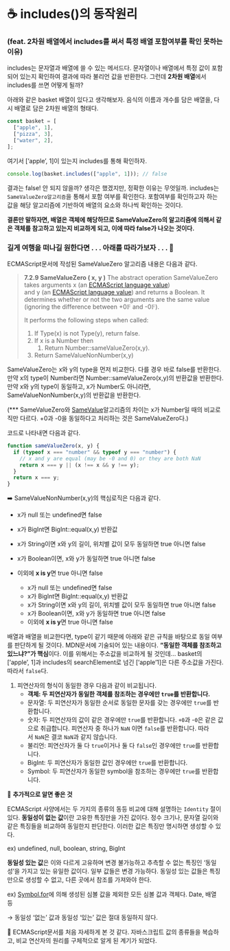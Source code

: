 # ☕️ includes()의 동작원리

### (feat. 2차원 배열에서 includes를 써서 특정 배열 포함여부를 확인 못하는 이유)

includes는 문자열과 배열에 쓸 수 있는 메서드다. 문자열이나 배열에서 특정 값이 포함되어 있는지 확인하여 결과에 따라 불리언 값을 반환한다. 그런데 **2차원 배열**에서 includes를 쓰면 어떻게 될까?

아래와 같은 basket 배열이 있다고 생각해보자. 음식의 이름과 개수를 담은 배열을, 다시 배열로 담은 2차원 배열의 형태다.

```jsx
const basket = [
  ["apple", 1],
  ["pizza", 3],
  ["water", 2],
];
```

여기서 [’apple’, 1]이 있는지 includes를 통해 확인하자.

```jsx
console.log(basket.includes(["apple", 1])); // false
```

결과는 false! 안 되지 않을까? 생각은 했겠지만, 정확한 이유는 무엇일까. includes는 `SameValueZero알고리즘`을 통해서 포함 여부를 확인한다. 포함여부를 확인하고자 하는 값을 해당 알고리즘에 기반하여 배열의 요소와 하나씩 확인하는 것이다.

**결론만 말하자면, 배열은 객체에 해당하므로 SameValueZero의 알고리즘에 의해서 같은 객체를 참고하고 있는지 비교하게 되고, 이에 따라 false가 나오는 것이다.**

### 길게 여행을 떠나길 원한다면 . . . 아래를 따라가보자 . . . 🛫

ECMAScript문서에 작성된 SameValueZero 알고리즘 내용은 다음과 같다.

> **7.2.9 SameValueZero ( x, y )**
> The abstract operation SameValueZero takes arguments x (an [ECMAScript language value](https://tc39.es/ecma262/multipage/ecmascript-data-types-and-values.html#sec-ecmascript-language-types)) and y (an [ECMAScript language value](https://tc39.es/ecma262/multipage/ecmascript-data-types-and-values.html#sec-ecmascript-language-types)) and returns a Boolean. It determines whether or not the two arguments are the same value (ignoring the difference between +0𝔽 and -0𝔽).
>
> It performs the following steps when called:
>
> 1. If Type(x) is not Type(y), return false.
> 2. If x is a Number then
>    1. Return Number::sameValueZero(x,y).
> 3. Return SameValueNonNumber(x,y)

SameValueZero는 x와 y의 type을 먼저 비교한다. 다를 경우 바로 false를 반환한다. 만약 x의 type이 Number라면 Number::sameValueZero(x,y)의 반환값을 반환한다. 만약 x와 y의 type이 동일하고, x가 Number도 아니라면, SameValueNonNumber(x,y)의 반환값을 반환한다.

(\*\*\* SameValueZero와 [SameValue](https://tc39.es/ecma262/multipage/ecmascript-data-types-and-values.html#sec-numeric-types-number-sameValue)알고리즘의 차이는 x가 Number일 때의 비교로직만 다르다. +0과 -0을 동일하다고 처리하는 것은 SameValueZero다.)

코드로 나타내면 다음과 같다.

```jsx
function sameValueZero(x, y) {
  if (typeof x === "number" && typeof y === "number") {
    // x and y are equal (may be -0 and 0) or they are both NaN
    return x === y || (x !== x && y !== y);
  }
  return x === y;
}
```

➡️ SameValueNonNumber(x,y)의 핵심로직은 다음과 같다.

- x가 null 또는 undefined면 false
- x가 BigInt면 BigInt::equal(x,y) 반환값
- x가 String이면 x와 y의 길이, 위치별 값이 모두 동일하면 true 아니면 false
- x가 Boolean이면, x와 y가 동일하면 true 아니면 false
- 이외에 **x is y**면 true 아니면 false

  - x가 null 또는 undefined면 false
  - x가 BigInt면 BigInt::equal(x,y) 반환값
  - x가 String이면 x와 y의 길이, 위치별 값이 모두 동일하면 true 아니면 false
  - x가 Boolean이면, x와 y가 동일하면 true 아니면 false
  - 이외에 **x is y**면 true 아니면 false

배열과 배열을 비교한다면, type이 같기 때문에 아래와 같은 규칙을 바탕으로 동일 여부를 판단하게 될 것이다. MDN문서에 기술되어 있는 내용이다. **“동일한 객체를 참조하고 있느냐?”가 핵심**이다. 이를 위해서는 주소값을 비교하게 될 것인데… basket의 [’apple’, 1]과 includes의 searchElement로 넘긴 [’apple’1]은 다른 주소값을 가진다. 따라서 `false`다.

1. 피연산자의 형식이 동일한 경우 다음과 같이 비교됩니다.
   - **객체: 두 피연산자가 동일한 객체를 참조하는 경우에만 `true`를 반환합니다.**
   - 문자열: 두 피연산자가 동일한 순서로 동일한 문자를 갖는 경우에만 `true`를 반환합니다.
   - 숫자: 두 피연산자의 값이 같은 경우에만 `true`를 반환합니다. `+0`과 -`0`은 같은 값으로 취급합니다. 피연산자 중 하나가 `NaN` 이면 `false`를 반환합니다. 따라서 `NaN`은 결코 `NaN`과 같지 않습니다.
   - 불리언: 피연산자가 둘 다 `true`이거나 둘 다 `false`인 경우에만 `true`를 반환합니다.
   - BigInt: 두 피연산자가 동일한 값인 경우에만 `true`를 반환합니다.
   - Symbol: 두 피연산자가 동일한 symbol을 참조하는 경우에만 `true`를 반환합니다.

🔎 **추가적으로 알면 좋은 것**

ECMAScript 사양에서는 두 가지의 종류의 동등 비교에 대해 설명하는 `Identity` 절이 있다. **동일성이 없는 값**이란 고유한 특징만을 가진 값이다. 정수 크기나, 문자열 길이와 같은 특징들을 비교하여 동일한지 판단한다. 이러한 값은 특징만 명시하면 생성할 수 있다.

ex) undefined, null, boolean, string, BigInt

**동일성 있는 값**은 이와 다르게 고유하며 변경 불가능하고 추측할 수 없는 특징인 ‘동일성’을 가지고 있는 유일한 값이다. 일부 값들은 변경 가능하다. 동일성 있는 값들은 특징만으로 생성할 수 없고, 다른 곳에서 참조를 가져와야 한다.

ex) [Symbol.for](https://developer.mozilla.org/en-US/docs/Web/JavaScript/Reference/Global_Objects/Symbol/for)에 의해 생성된 심볼 값을 제외한 모든 심볼 값과 객체다. Date, 배열 등

→ 동일성 ‘없는’ 값과 동일성 ‘있는’ 값은 절대 동일하지 않다.

🧐 ECMAScript문서를 처음 자세하게 본 것 같다. 자바스크립트 값의 종류들을 복습하고, 비교 연산자의 원리를 구체적으로 알게 된 계기가 되었다.
